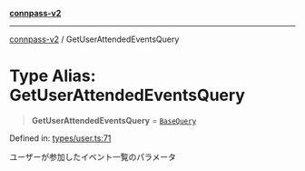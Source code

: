 [**connpass-v2**](../README.md)

***

[connpass-v2](../globals.md) / GetUserAttendedEventsQuery

# Type Alias: GetUserAttendedEventsQuery

> **GetUserAttendedEventsQuery** = [`BaseQuery`](BaseQuery.md)

Defined in: [types/user.ts:71](https://github.com/ryohidaka/node-connpass/blob/667a81904c823d7acdccd711ac157ba06085425b/src/types/user.ts#L71)

ユーザーが参加したイベント一覧のパラメータ
